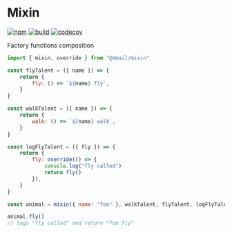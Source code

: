 # Mixin

[![npm](https://badge.fury.io/js/%40dmail%2Fmixin.svg)](https://badge.fury.io/js/%40dmail%2Fmixin)
[![build](https://travis-ci.org/dmail/mixin.svg?branch=master)](http://travis-ci.org/dmail/mixin)
[![codecov](https://codecov.io/gh/dmail/mixin/branch/master/graph/badge.svg)](https://codecov.io/gh/dmail/mixin)

Factory functions composition

```javascript
import { mixin, override } from "@dmail/mixin"

const flyTalent = ({ name }) => {
	return {
		fly: () => `${name} fly`,
	}
}

const walkTalent = ({ name }) => {
	return {
		walk: () => `${name} walk`,
	}
}

const logFlyTalent = ({ fly }) => {
	return {
		fly: override(() => {
			console.log("fly called")
			return fly()
		}),
	}
}

const animal = mixin({ name: "foo" }, walkTalent, flyTalent, logFlyTalent)

animal.fly()
// logs "fly called" and return "foo fly"
```
